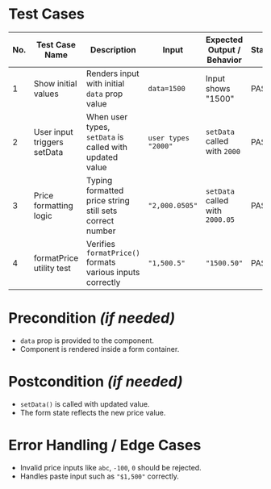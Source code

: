 # Test Cases
| No. | Test Case Name              | Description                                                | Input          | Expected Output / Behavior              | Status |
|-----|-----------------------------|------------------------------------------------------------|-----------------------|------------------------------------------|-------|
| 1   | Show initial values         | Renders input with initial `data` prop value               | `data=1500`           | Input shows "1500"                       | PASS |
| 2   | User input triggers setData | When user types, `setData` is called with updated value    | `user types "2000"`   | `setData` called with `2000`             | PASS |
| 3   | Price formatting logic      | Typing formatted price string still sets correct number    | `"2,000.0505"`        | `setData` called with `2000.05`          | PASS |
| 4   | formatPrice utility test    | Verifies `formatPrice()` formats various inputs correctly  | `"1,500.5"`           | `"1500.50"`                              | PASS |

# Precondition *(if needed)*
- `data` prop is provided to the component.
- Component is rendered inside a form container.


# Postcondition *(if needed)*
- `setData()` is called with updated value.
- The form state reflects the new price value.


# Error Handling / Edge Cases
- Invalid price inputs like `abc`, `-100`, `0` should be rejected.
- Handles paste input such as `"$1,500"` correctly.